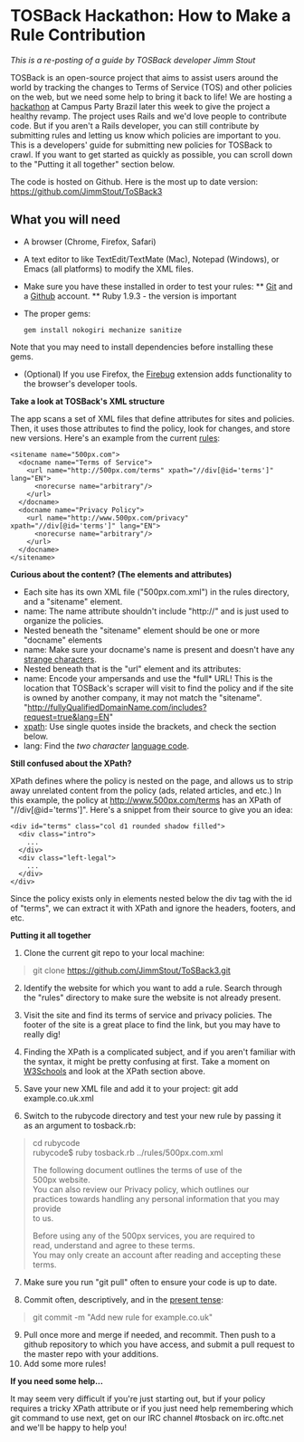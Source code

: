 # TOSBack Hackathon: How to Make a Rule Contribution

*This is a re-posting of a guide by TOSBack developer Jimm Stout*

TOSBack is an open-source project that aims to assist users around the world by tracking the changes to Terms of Service (TOS) and other policies on the web, but we need some help to bring it back to life! We are hosting a [hackathon][1] at Campus Party Brazil later this week to give the project a healthy revamp. The project uses Rails and we'd love people to contribute code. But if you aren't a Rails developer, you can still contribute by submitting rules and letting us know which policies are important to you. This is a developers' guide for submitting new policies for TOSBack to crawl. If you want to get started as quickly as possible, you can scroll down to the "Putting it all together" section below.

The code is hosted on Github. Here is the most up to date version: https://github.com/JimmStout/ToSBack3

## What you will need

* A browser (Chrome, Firefox, Safari)  
* A text editor to like TextEdit/TextMate (Mac), Notepad (Windows), or Emacs (all platforms) to modify the XML files.  
* Make sure you have these installed in order to test your rules:
** [Git][2] and a [Github][3] account.
** Ruby 1.9.3 - the version is important
* The proper gems:

      gem install nokogiri mechanize sanitize

Note that you may need to install dependencies before installing these gems.
* (Optional) If you use Firefox, the [Firebug][4] extension adds functionality to the browser's developer tools.

**Take a look at TOSBack's XML structure**

The app scans a set of XML files that define attributes for sites and policies. Then, it uses those attributes to find the policy, look for changes, and store new versions. Here's an example from the current [rules][5]:

	<sitename name="500px.com">
	  <docname name="Terms of Service">
	    <url name="http://500px.com/terms" xpath="//div[@id='terms']" lang="EN">
	      <norecurse name="arbitrary"/>
	    </url>
	  </docname>
	  <docname name="Privacy Policy">
	    <url name="http://www.500px.com/privacy" xpath="//div[@id='terms']" lang="EN">
	      <norecurse name="arbitrary"/>
	    </url>
	  </docname>
	</sitename>        

**Curious about the content? (The elements and attributes)**

* Each site has its own XML file ("500px.com.xml") in the rules directory, and a "sitename" element.  
* name: The name attribute shouldn't include "http://" and is just used to organize the policies.  
* Nested beneath the "sitename" element should be one or more "docname" elements  
* name: Make sure your docname's name is present and doesn't have any [strange characters][6].  
* Nested beneath that is the "url" element and its attributes:  
* name: Encode your ampersands and use the \*full\* URL! This is the location that TOSBack's scraper will visit to find the policy and if the site is owned by another company, it may not match the "sitename". "http://fullyQualifiedDomainName.com/includes?request=true&lang=EN"  
* [xpath][7]: Use single quotes inside the brackets, and check the section below.  
* lang: Find the *two character* [language code][8].

**Still confused about the XPath?**

XPath defines where the policy is nested on the page, and allows us to strip away unrelated content from the policy (ads, related articles, and etc.) In this example, the policy at http://www.500px.com/terms has an XPath of "//div[@id='terms']". Here's a snippet from their source to give you an idea:

	<div id="terms" class="col d1 rounded shadow filled">
	  <div class="intro">
	    ...
	  </div>
	  <div class="left-legal">
	    ...
	  </div>
	</div>       

Since the policy exists only in elements nested below the div tag with the id of "terms", we can extract it with XPath and ignore the headers, footers, and etc.

**Putting it all together**

1. Clone the current git repo to your local machine:

> git clone https://github.com/JimmStout/ToSBack3.git

2. Identify the website for which you want to add a rule. Search through the "rules" directory to make sure the website is not already present.  
3. Visit the site and find its terms of service and privacy policies. The footer of the site is a great place to find the link, but you may have to really dig!  
4. Finding the XPath is a complicated subject, and if you aren't familiar with the syntax, it might be pretty confusing at first. Take a moment on [W3Schools][7] and look at the XPath section above.  
5. Save your new XML file and add it to your project: git add example.co.uk.xml

6. Switch to the rubycode directory and test your new rule by passing it  
as an argument to tosback.rb:

> cd rubycode  
> rubycode$ ruby tosback.rb ../rules/500px.com.xml
> 
> The following document outlines the terms of use of the  
> 500px website.  
> You can also review our Privacy policy, which outlines our  
> practices towards handling any personal information that you may provide  
> to us.
> 
> Before using any of the 500px services, you are required to  
> read, understand and agree to these terms.  
> You may only create an account after reading and accepting these  
> terms.

7. Make sure you run "git pull" often to ensure your code is up to date.

8. Commit often, descriptively, and in the [present tense][9]:

> git commit -m "Add new rule for example.co.uk"

9. Pull once more and merge if needed, and recommit. Then push to a github repository to which you have access, and submit a pull request to the master repo with your additions.  
10. Add some more rules!

**If you need some help...**

It may seem very difficult if you're just starting out, but if your policy requires a tricky XPath attribute or if you just need help remembering which git command to use next, get on our IRC channel #tosback on irc.oftc.net and we'll be happy to help you!

 [1]: https://www.eff.org/deeplinks/2013/01/campus-party-brazil-hackathon-liberty-enhancing-tech-project-tosback
 [2]: https://help.github.com/articles/set-up-git
 [3]: https://github.com/
 [4]: https://www.getfirebug.com/
 [5]: https://github.com/JimmStout/tosback2/tree/master/rules
 [6]: http://jimmstout.com/2012/troubleshooting-tosback-file-handling/
 [7]: http://www.w3schools.com/xpath/xpath_syntax.asp
 [8]: http://en.wikipedia.org/wiki/List_of_ISO_639-1_codes
 [9]: http://tbaggery.com/2008/04/19/a-note-about-git-commit-messages.html  